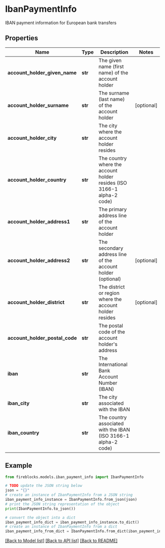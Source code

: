 # IbanPaymentInfo

IBAN payment information for European bank transfers

## Properties

Name | Type | Description | Notes
------------ | ------------- | ------------- | -------------
**account_holder_given_name** | **str** | The given name (first name) of the account holder | 
**account_holder_surname** | **str** | The surname (last name) of the account holder | [optional] 
**account_holder_city** | **str** | The city where the account holder resides | 
**account_holder_country** | **str** | The country where the account holder resides (ISO 3166-1 alpha-2 code) | 
**account_holder_address1** | **str** | The primary address line of the account holder | 
**account_holder_address2** | **str** | The secondary address line of the account holder (optional) | [optional] 
**account_holder_district** | **str** | The district or region where the account holder resides | [optional] 
**account_holder_postal_code** | **str** | The postal code of the account holder&#39;s address | 
**iban** | **str** | The International Bank Account Number (IBAN) | 
**iban_city** | **str** | The city associated with the IBAN | 
**iban_country** | **str** | The country associated with the IBAN (ISO 3166-1 alpha-2 code) | 

## Example

```python
from fireblocks.models.iban_payment_info import IbanPaymentInfo

# TODO update the JSON string below
json = "{}"
# create an instance of IbanPaymentInfo from a JSON string
iban_payment_info_instance = IbanPaymentInfo.from_json(json)
# print the JSON string representation of the object
print(IbanPaymentInfo.to_json())

# convert the object into a dict
iban_payment_info_dict = iban_payment_info_instance.to_dict()
# create an instance of IbanPaymentInfo from a dict
iban_payment_info_from_dict = IbanPaymentInfo.from_dict(iban_payment_info_dict)
```
[[Back to Model list]](../README.md#documentation-for-models) [[Back to API list]](../README.md#documentation-for-api-endpoints) [[Back to README]](../README.md)


